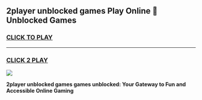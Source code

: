 
## 2player unblocked games Play Online 👋 Unblocked Games
<h3>
<a href="https://premium.freeplayer.one?title=2player_unblocked_games&ref=19F">CLICK TO PLAY</a></h3>
<hr>

<h3>
<a href="https://premium.freeplayer.one?title=2player_unblocked_games&ref=19F">CLICK 2 PLAY</a>
  
</h3>

<a href="https://premium.freeplayer.one?title=2player_unblocked_games&ref=19F"><img src="https://clearcache.store/games.png"></a>


**2player unblocked games games unblocked: Your Gateway to Fun and Accessible Online Gaming**
